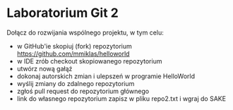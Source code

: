 # Laboratorium Git 2

Dołącz do rozwijania wspólnego projektu, w tym celu:


- w GitHub'ie skopiuj (fork) repozytorium https://github.com/mmiklas/helloworld
- w IDE zrób checkout skopiowanego repozytorium
- utwórz nową gałąź
- dokonaj autorskich zmian i ulepszeń w programie HelloWorld
- wyślij zmiany do zdalnego repozytorium
- zgłoś pull request do repozytorium głównego
- link do własnego repozytorium zapisz w pliku repo2.txt i wgraj do SAKE
